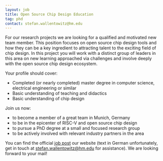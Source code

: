 ```yaml
---
layout: job
title: Open Source Chip Design Education
tag: phd
contact: stefan.wallentowitz@hm.edu
---
```


For our research projects we are looking for a qualified and motivated new team member. This position focuses on open source chip design tools and how they can be a key ingredient to attracting talent to the exciting field of chip design. In this project you will work with a distinct group of leaders in this area on new learning approached via challenges and involve deeply with the open source chip design ecosystem.

Your profile should cover:

- Completed (or nearly completed) master degree in computer science, electrical engineering or similar
- Basic understanding of teaching and didactics
- Basic understanding of chip design

Join us now:

- to become a member of a great team in Munich, Germany
- to be in the epicenter of RISC-V and open source chip design
- to pursue a PhD degree at a small and focused research group
- to be actively involved with relevant industry partners in the area

You can find the official [job post](https://stellen.hm.edu/jobposting/ea19696ac3ace9d7037e983e5f26f44b087ca1b70) our website (text in German unfortunately, get in touch at stefan.wallentowitz@hm.edu for assistance). We are looking forward to your mail!